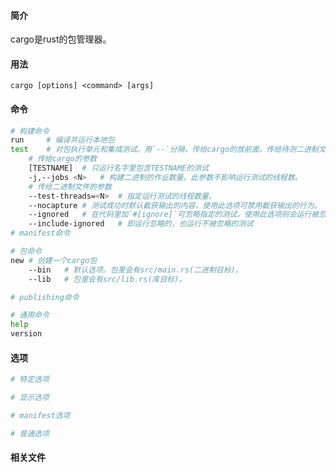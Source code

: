 #### 简介

cargo是rust的包管理器。

#### 用法

`cargo [options] <command> [args]`

#### 命令

```bash
# 构建命令
run		# 编译并运行本地包
test	# 对包执行单元和集成测试。用`--`分隔，传给cargo的放前面，传给待测二进制文件的放后面。
	# 传给cargo的参数
	[TESTNAME]	# 只运行名字里包含TESTNAME的测试
	-j,--jobs <N>	# 构建二进制的作业数量。此参数不影响运行测试的线程数。
	# 传给二进制文件的参数
	--test-threads=<N>	# 指定运行测试的线程数量。
	--nocapture	# 测试成功时默认截获输出的内容，使用此选项可禁用截获输出的行为。
	--ignored	# 在代码里加`#[ignore]`可忽略指定的测试，使用此选项则会运行被忽略的测试。
	--include-ignored	# 即运行忽略的，也运行不被忽略的测试
# manifest命令

# 包命令
new	# 创建一个cargo包
	--bin	# 默认选项。包里会有src/main.rs(二进制目标)。
	--lib	# 包里会有src/lib.rs(库目标)。

# publishing命令

# 通用命令
help
version
```

#### 选项

```bash
# 特定选项

# 显示选项

# manifest选项

# 普通选项
```

#### 相关文件